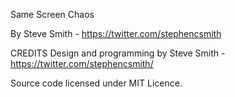 Same Screen Chaos

By Steve Smith - https://twitter.com/stephencsmith


CREDITS
Design and programming by Steve Smith - https://twitter.com/stephencsmith/ 

Source code licensed under MIT Licence.